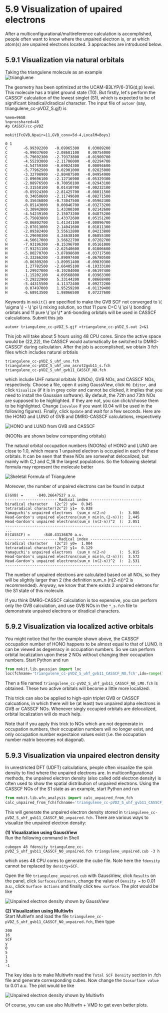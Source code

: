 # 5.9 Visualization of upaired electrons
After a multiconfigurational/multireference calculation is accomplished, people often want to know where the unpaired electron is, or at which atom(s) are unpaired electrons located. 3 approaches are introduced below.

## 5.9.1 Visualization via natural orbitals
Taking the triangulene molecule as an example  
![triangluene](images/triangluene.png)

The geometry has been optimized at the UCAM-B3LYP/6-31G(d,p) level. This molecule has a triplet ground state (T0). But firstly, let's perform the CASSCF calculation of the lowest singlet (S1), which is expected to be of significant biradical/diradical character. The input file of `automr` (say, triangulene_cc-pVDZ_S.gjf) is

```
%mem=96GB
%nprocshared=48
#p CASSCF/cc-pVDZ

mokit{FcGVB,Npair=11,GVB_conv=5d-4,LocalM=Boys}

0 1
C       -6.99392200   -0.69965300    0.03089200
C       -6.99037600   -2.08681100    0.00754000
C       -5.79692300   -2.79373800   -0.01900700
C       -4.55293000   -2.11706000   -0.02294700
C       -4.54759300   -0.69024300    0.00094600
C       -5.77962500    0.02901000    0.02825000
C       -3.32798900   -2.80487500   -0.04954900
C       -2.09696100   -2.12716900   -0.05329300
C       -2.08976500   -0.70050100   -0.02943100
C       -3.31558100    0.01410700   -0.00232100
C       -0.85924300   -2.81425700   -0.08011500
C        0.34050600   -2.11749600   -0.08271500
C        0.35636800   -0.73047500   -0.05962300
C       -0.85143000    0.00846700   -0.03273200
C       -3.30942000    1.43300300    0.02142600
C       -4.54239100    2.15073200    0.04875200
C       -5.75083800    1.43372600    0.05151200
C       -0.86802700    1.41341100   -0.00896700
C       -2.07013000    2.14041600    0.01811300
C       -2.09382400    3.55612800    0.04213800
C       -3.29698300    4.24638100    0.06855300
C       -4.50617000    3.56622700    0.07202700
H       -7.93196300   -0.15396700    0.05161000
H       -7.93251100   -2.62540600    0.01006600
H       -5.80270700   -3.87898600   -0.03717500
H       -3.33266200   -3.89097400   -0.06780500
H       -0.86309200   -3.89951400   -0.09839300
H        1.27782500   -2.66405100   -0.10333100
H        1.29927000   -0.19284000   -0.06197400
H       -1.15202100    4.09568800    0.03963300
H       -3.29222900    5.33144200    0.08668400
H       -5.44315500    4.11372400    0.09272200
H        0.07497000    1.95259200   -0.01139400
H       -6.68913500    1.98066500    0.07227600

```

Keywords in `mokit{}` are specified to make the GVB SCF not converged to \\( \sigma \\) - \\( \pi \\) mixing solution, so that 11 pure C=C \\( \pi \\) bonding orbitals and 11 pure \\( \pi \\)* anti-bonding orbitals will be used in CASSCF calculations. Submit this job
```
automr triangulene_cc-pVDZ_S.gjf >triangulene_cc-pVDZ_S.out 2>&1
```

This job will take about 5 hours using 48 CPU cores. Since the active space would be (22,22), the CASSCF would automatically be switched to DMRG-CASSCF during calculation. After the job is accomplished, we obtain 3 fch files which includes natural orbtials
```
triangulene_cc-pVDZ_S_uhf_uno.fch
triangulene_cc-pVDZ_S_uhf_uno_asrot2gvb11_s.fch
triangulene_cc-pVDZ_S_uhf_gvb11_CASSCF_NO.fch
```

which include UHF natural orbitals (UNOs), GVB NOs, and CASSCF NOs, respectively. Choose a file, open it using GaussView, click `MO Editor`, and click `Visualize` (if it is in grey color and cannot be clicked, it implies that you need to install the Gaussian software). By default, the 72th and 73th NOs are supposed to be highlighted. If they are not, you can click/choose them to be highlighted. Change `Isovalue` if you want (0.04 will be used in the following figures). Finally, click `Update` and wait for a few seconds. Here are the HONO and LUNO of GVB and DMRG-CASSCF calculations, respectively

![HONO and LUNO from GVB and CASSCF](images/HONO_LUNO.png)

(NOONs are shown below correponding orbitals)

The natural orbital occupation numbers (NOONs) of HONO and LUNO are close to 1.0, which means 1 unpaired electron is occupied in each of these orbitals. It can be seen that these NOs are somewhat delocalized, but mainly with C_1 and C_18 the largest populations. So the following skeletal formula may represent the molecule better

![Skeletal Formula of Triangulene](images/skel_form_triangulene.png)

Moreover, the number of unpaired electrons can be found in output
```
E(GVB) =      -840.26647527 a.u.
----------------------- Radical index -----------------------
biradical character   (2c^2) y0=  0.945
tetraradical character(2c^2) y1=  0.038
Yamaguchi's unpaired electrons  (sum_n n(2-n)      ):  3.086
Head-Gordon's unpaired electrons(sum_n min(n,(2-n))):  2.445
Head-Gordon's unpaired electrons(sum_n (n(2-n))^2  ):  2.051
-------------------------------------------------------------
...
E(CASSCF) =      -840.43136870 a.u.
----------------------- Radical index -----------------------
biradical character   (2c^2) y0=  1.004
tetraradical character(2c^2) y1=  0.129
Yamaguchi's unpaired electrons  (sum_n n(2-n)      ):  5.015
Head-Gordon's unpaired electrons(sum_n min(n,(2-n))):  3.572
Head-Gordon's unpaired electrons(sum_n (n(2-n))^2  ):  2.531
-------------------------------------------------------------
```

The number of unpaired electrons are calculated based on all NOs, so they will be slightly larger than 2 (the definition sum_n (n(2-n))^2 is recommended). Anyway, we know that there exists 2 unpaired eletrons for the S1 state of this molecule.

If you think DMRG-CASSCF calculation is too expensive, you can perform only the GVB calculation, and use GVB NOs in the `*_s.fch` file to demonstrate unpaired electrons or diradical characters.

## 5.9.2 Visualization via localized active orbitals
You might notice that for the example shown above, the CASSCF occupation number of HONO happens to be almost equal to that of LUNO. It can be viewed as degenracy in occupation numbers. So we can perform orbital localization upon these 2 NOs without changing their occupation numbers. Start Python and run
```python
from mokit.lib.gaussian import loc
loc(fchname='triangulene_cc-pVDZ_S_uhf_gvb11_CASSCF_NO.fch',idx=range(71,73))
```

Then a file named `triangulene_cc-pVDZ_S_uhf_gvb11_CASSCF_NO_LMO.fch` is obtained. These two active orbitals will become a little more localized.

This trick can also be applied to high-spin triplet GVB or CASSCF calcuations, in which there will be (at least) two unpaired alpha electrons in GVB or CASSCF NOs. Whenever singly occupied orbitals are delocalized, orbital localization will do much help.

Note that if you apply this trick to NOs which are not degenerate in occupation numbers, their occupation numbers will no longer exist, and only occupation number expectaion values exist (i.e. the occupation number matrix becomes not diagonal).

## 5.9.3 Visualization via unpaired electron density
In unrestricted DFT (UDFT) calculations, people often visualize the spin density to find where the unpaired electrons are. In multiconfigurational methods, the unpaired electron density (also called odd electron density) is often used to show the spatial distribution of unpaired electrons. Using the CASSCF NOs of the S1 state as an example, start Python and run
```python
from mokit.lib.wfn_analysis import calc_unpaired_from_fch
calc_unpaired_from_fch(fchname='triangulene_cc-pVDZ_S_uhf_gvb11_CASSCF_NO.fch',wfn_type=3,gen_dm=True)
```

This will generate the unpaired electron density stored in `triangulene_cc-pVDZ_S_uhf_gvb11_CASSCF_NO_unpaired.fch`. There are various ways to visualize the unpaired electron density:

**(1) Visualization using GaussView**  
Run the following command in Shell
```
cubegen 48 fdensity triangulene_cc-pVDZ_S_uhf_gvb11_CASSCF_NO_unpaired.fch triangulene_unpaired.cub -3 h
```
which uses 48 CPU cores to generate the cube file. Note here the `fdensity` cannot be replaced by `density=SCF`.

Open the file `triangulene_unpaired.cub` with GaussView, click `Results` on the panel, click `Surfaces/Contours`, change the value of `Density =` to 0.01 a.u., click `Surface Actions` and finally click `New surface`. The plot would be like

![Unpaired electron density shown by GaussView](images/unpaired_GV.png)

**(2) Visualization using Multiwfn**  
Start Multiwfn and load the file `triangulene_cc-pVDZ_S_uhf_gvb11_CASSCF_NO_unpaired.fch`, then type
```
200
16
SCF
y
0
5
1
3
-1
```
The key idea is to make Multiwfn read the `Total SCF Density` section in .fch file and generate corresponding cubes. Now change the `Isosurface value` to 0.01 a.u. The plot would be like

![Unpaired electron density shown by Multiwfn](images/unpaired_Multiwfn.png)

Of course, you can use also Multiwfn + VMD to get even better plots.

